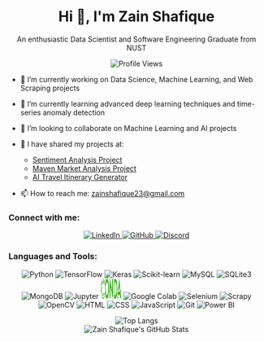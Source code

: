 <p align="center">
  <h1 align="center">Hi 👋, I'm Zain Shafique</h1>
  <p align="center">An enthusiastic Data Scientist and Software Engineering Graduate from NUST</p>
</p>

<p align="center">
  <img src="https://komarev.com/ghpvc/?username=zshafique25" alt="Profile Views"/>
</p>

- 🔭 I’m currently working on Data Science, Machine Learning, and Web Scraping projects

- 🌱 I’m currently learning advanced deep learning techniques and time-series anomaly detection

- 👯 I’m looking to collaborate on Machine Learning and AI projects

- 📝 I have shared my projects at:
  - [Sentiment Analysis Project](https://github.com/zshafique25/Sentiment-Analysis)
  - [Maven Market Analysis Project](https://github.com/zshafique25/Maven-market-analysis)
  - [AI Travel Itinerary Generator](https://github.com/zshafique25/AI-Travel-Itinerary-Generator)

- 📫 How to reach me:
zainshafique23@gmail.com

### Connect with me:
<p align="center">
  <a href="https://www.linkedin.com/in/zain-shafique-8b0a56274/" target="_blank">
    <img src="https://img.icons8.com/color/48/000000/linkedin.png" alt="LinkedIn" width="40" height="40"/>
  </a>
  <a href="https://github.com/zshafique25" target="_blank">
    <img src="https://img.icons8.com/color/48/000000/github--v1.png" alt="GitHub" width="40" height="40"/>
  </a>
  <a href="https://discord.com/invite/1069750713573449819" target="_blank">
    <img src="https://img.icons8.com/color/48/000000/discord-logo.png" alt="Discord" width="40" height="40"/>
  </a>
</p>

### Languages and Tools:

<p align="center">
  <img src="https://img.icons8.com/color/48/000000/python--v1.png" alt="Python" width="40" height="40"/> 
  <img src="https://img.icons8.com/color/48/000000/tensorflow.png" alt="TensorFlow" width="40" height="40"/> 
  <img src="https://keras.io/img/logo.png" alt="Keras" width="70" height="40"/>
  <img src="https://raw.githubusercontent.com/scikit-learn/scikit-learn/main/doc/logos/scikit-learn-logo.png" alt="Scikit-learn" width="70" height="40"/>
  <img src="https://img.icons8.com/color/48/000000/mysql-logo.png" alt="MySQL" width="40" height="40"/>
  <img src="https://img.icons8.com/ios-filled/50/000000/sqlite.png" alt="SQLite3" width="40" height="40"/>
  <img src="https://img.icons8.com/color/48/000000/mongodb.png" alt="MongoDB" width="40" height="40"/> 
  <img src="https://jupyter.org/assets/homepage/main-logo.svg" alt="Jupyter" width="40" height="40"/>
  <img src="https://raw.githubusercontent.com/conda/conda-docs/master/docs/source/img/conda_logo.svg" alt="Anaconda" width="40" height="40"/>
  <img src="https://colab.research.google.com/img/colab_favicon_256px.png" alt="Google Colab" width="40" height="40"/>
  <img src="https://img.icons8.com/color/48/000000/selenium-test-automation.png" alt="Selenium" width="40" height="40"/>
  <img src="https://scrapy.org/img/scrapylogo.png" alt="Scrapy" width="70" height="40"/>
  <img src="https://img.icons8.com/color/48/000000/opencv.png" alt="OpenCV" width="40" height="40"/>
  <img src="https://img.icons8.com/color/48/000000/html-5--v1.png" alt="HTML" width="40" height="40"/> 
  <img src="https://img.icons8.com/color/48/000000/css3.png" alt="CSS" width="40" height="40"/>
  <img src="https://img.icons8.com/color/48/000000/javascript--v1.png" alt="JavaScript" width="40" height="40"/> 
  <img src="https://img.icons8.com/color/48/000000/git.png" alt="Git" width="40" height="40"/> 
  <img src="https://img.icons8.com/color/48/000000/power-bi.png" alt="Power BI" width="40" height="40"/>
</p>

<div align="center">
  <img src="https://github-readme-stats.vercel.app/api/top-langs/?username=zshafique25&layout=compact&theme=radical" alt="Top Langs" />
</div>

<div align="center">
  <img src="https://github-readme-stats.vercel.app/api?username=zshafique25&show_icons=true&theme=radical" alt="Zain Shafique's GitHub Stats" />
</div>

